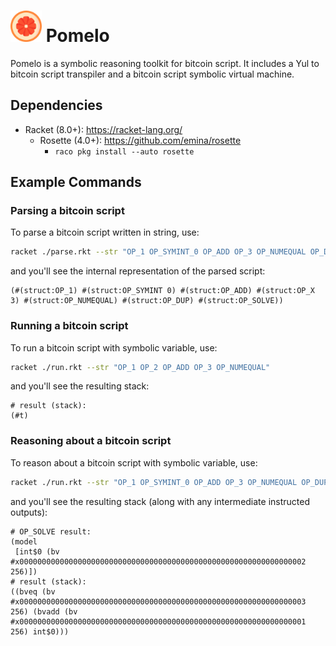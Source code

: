 <div align="left">
  <h1>
    <img src="./resources/pomelo.png" width=50>
  	Pomelo
  </h1>
</div>


Pomelo is a symbolic reasoning toolkit for bitcoin script. It includes a Yul to bitcoin script transpiler and a bitcoin script symbolic virtual machine.

## Dependencies

- Racket (8.0+): https://racket-lang.org/
  - Rosette (4.0+): https://github.com/emina/rosette
    - `raco pkg install --auto rosette`

## Example Commands

### Parsing a bitcoin script

To parse a bitcoin script written in string, use:

```bash
racket ./parse.rkt --str "OP_1 OP_SYMINT_0 OP_ADD OP_3 OP_NUMEQUAL OP_DUP OP_SOLVE"
```

and you'll see the internal representation of the parsed script:

```
(#(struct:OP_1) #(struct:OP_SYMINT 0) #(struct:OP_ADD) #(struct:OP_X 3) #(struct:OP_NUMEQUAL) #(struct:OP_DUP) #(struct:OP_SOLVE))
```

### Running a bitcoin script

To run a bitcoin script with symbolic variable, use:

```bash
racket ./run.rkt --str "OP_1 OP_2 OP_ADD OP_3 OP_NUMEQUAL"
```

and you'll see the resulting stack:

```
# result (stack):
(#t)
```

### Reasoning about a bitcoin script

To reason about a bitcoin script with symbolic variable, use:

```bash
racket ./run.rkt --str "OP_1 OP_SYMINT_0 OP_ADD OP_3 OP_NUMEQUAL OP_DUP OP_SOLVE"
```

and you'll see the resulting stack (along with any intermediate instructed outputs):

```
# OP_SOLVE result:
(model
 [int$0 (bv #x0000000000000000000000000000000000000000000000000000000000000002 256)])
# result (stack):
((bveq (bv #x0000000000000000000000000000000000000000000000000000000000000003 256) (bvadd (bv #x0000000000000000000000000000000000000000000000000000000000000001 256) int$0)))
```

